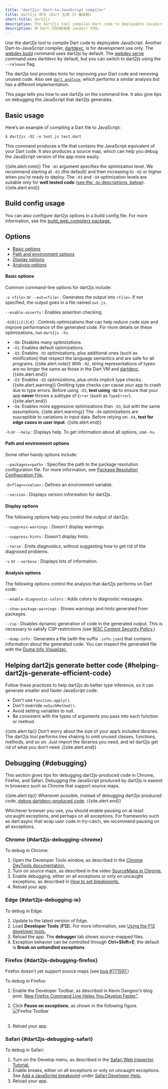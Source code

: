```yaml
---
title: "dart2js: Dart-to-JavaScript compiler"
title: dart2js 命令 (Dart 生成 JS 编译器)
short-title: dart2js
description: The dart2js tool compiles Dart code to deployable JavaScript.
description: 将 Dart 代码编译成 JavaScr 代码。
---
```


Use the _dart2js_ tool to compile Dart code to deployable JavaScript.
Another Dart-to-JavaScript compiler, [dartdevc][], is for development use only.
The [webdev build][] command uses dart2js by default.
The [webdev serve][] command uses dartdevc by default, but you can switch
to dart2js using the `--release` flag.

The dart2js tool provides hints for improving your Dart code and removing
unused code.
Also see [`dart analyze`](/tools/dart-analyze),
which performs a similar analysis but has a different implementation.

This page tells you how to use dart2js on the command line. It also give tips
on debugging the JavaScript that dart2js generates.

## Basic usage

Here’s an example of compiling a Dart file to JavaScript:

```terminal
$ dart2js -O2 -o test.js test.dart
```

This command produces a file that contains the JavaScript equivalent of your
Dart code. It also produces a source map, which can help you debug the
JavaScript version of the app more easily.

{{site.alert.note}}
  The <code>-O<em>n</em></code> argument specifies the optimization level.
  We recommend starting at `-O1` (the default) and then increasing to `-O2` or
  higher when you're ready to deploy.
  The `-O3` and `-O4` optimization levels are suitable only for
  **well tested code** ([see the <code>-O<em>n</em></code> descriptions,
  below](#basic-options)).
{{site.alert.end}}


## Build config usage

You can also configure dart2js options in a build config file.
For more information,
see the [build_web_compilers package.][build_web_compilers]

## Options

* [Basic options](#basic-options)
* [Path and environment options](#path-and-environment-options)
* [Display options](#display-options)
* [Analysis options](#analysis-options)

#### Basic options

Common command-line options for dart2js include:

`-o <file>` or `--out=<file>`
: Generates the output into `<file>`. If not specified,
  the output goes in a file named `out.js`.

`--enable-asserts`
: Enables assertion checking.

`-O{0|1|2|3|4}`
: Controls optimizations that can help reduce code size and
  improve performance of the generated code.
  For more details on these optimizations, run `dart2js -hv`.

  * `-O0`: Disables many optimizations.
  * `-O1`: Enables default optimizations.
  * `-O2`: Enables `-O1` optimizations, plus additional ones
    (such as minification) that respect the language semantics and
    are safe for all programs.
    {{site.alert.note}}
      With `-O2`, string representations of types are no longer the same as
      those in the Dart VM and [dartdevc][].
    {{site.alert.end}}
  * `-O3`: Enables `-O2` optimizations, plus omits implicit type checks.
    {{site.alert.warning}}
      Omitting type checks can cause your app to crash due to type errors.
      Before using `-O3`, **test using `-O2`** to ensure that your app
      **never** throws a subtype of `Error` (such as `TypeError`).
    {{site.alert.end}}
  * `-O4`: Enables more aggressive optimizations than `-O3`,
    but with the same assumptions.
    {{site.alert.warning}}
      The `-O4` optimizations are susceptible to variations in input data.
      Before relying on `-O4`, **test for edge cases in user input**.
    {{site.alert.end}}

`-h` or `--help`
: Displays help. To get information about all options, use `-hv`.


#### Path and environment options

Some other handy options include:

`--packages=<path>`
: Specifies the path to the package resolution configuration file.
  For more information, see
  [Package Resolution Configuration File.](https://github.com/lrhn/dep-pkgspec/blob/master/DEP-pkgspec.md)

`-D<flag>=<value>`
: Defines an environment variable.

`--version`
: Displays version information for dart2js.


#### Display options

The following options help you control the output of dart2js:

`--suppress-warnings`
: Doesn't display warnings.

`--suppress-hints`
: Doesn't display hints.

`--terse`
: Emits diagnostics, without suggesting how to get rid of the diagnosed problems.

`-v` or `--verbose`
: Displays lots of information.


#### Analysis options

The following options control the analysis that dart2js performs on Dart code:

`--enable-diagnostic-colors`
: Adds colors to diagnostic messages.

`--show-package-warnings`
: Shows warnings and hints generated from packages.

`--csp`
: Disables dynamic generation of code in the generated output.
  This is necessary to satisfy CSP restrictions
  (see [W3C Content Security Policy.](https://www.w3.org/TR/CSP/))

`--dump-info`
: Generates a file (with the suffix `.info.json`)
  that contains information about the generated code.
  You can inspect the generated file with the
  [Dump Info Visualizer.](https://github.com/dart-lang/dump-info-visualizer)


## Helping dart2js generate better code {#helping-dart2js-generate-efficient-code}

Follow these practices to help dart2js do better type inference, so it can generate smaller and faster JavaScript code:

* Don't use `Function.apply()`.
* Don't override `noSuchMethod()`.
* Avoid setting variables to null.
* Be consistent with the types of arguments you pass into each function or
  method.

{{site.alert.tip}}
  Don’t worry about the size of your app’s included libraries. The dart2js tool
  performs tree shaking to omit unused classes, functions, methods, and so on.
  Just import the libraries you need, and let dart2js get rid of what you don’t
  need.
{{site.alert.end}}


## Debugging {#debugging}

This section gives tips for debugging dart2js-produced code in Chrome, Firefox,
and Safari. Debugging the JavaScript produced by dart2js is easiest in
browsers such as Chrome that support source maps.

{{site.alert.tip}}
  Whenever possible, instead of debugging dart2js-produced code,
  [debug dartdevc-produced code][debugging web apps].
{{site.alert.end}}

Whichever browser you use, you should enable pausing on at least
uncaught exceptions, and perhaps on all exceptions. For frameworks such
as dart:async that wrap user code in try-catch, we
recommend pausing on all exceptions.

[debugging web apps]: /web/debugging


### Chrome {#dart2js-debugging-chrome}

To debug in Chrome:

1. Open the Developer Tools window, as described in the
   [Chrome DevTools documentation.](https://developer.chrome.com/docs/devtools/)
2. Turn on source maps, as described in the video
   [SourceMaps in Chrome.](https://bit.ly/YugIUY)
3. Enable debugging, either on all exceptions or only on uncaught exceptions,
   as described in
   [How to set breakpoints.](https://developer.chrome.com/docs/devtools/javascript/breakpoints/)
4. Reload your app.

### Edge {#dart2js-debugging-ie}

To debug in Edge:

1. Update to the latest version of Edge. 
2. Load **Developer Tools** (**F12**). For more information, see
   [Using the F12 developer tools.](https://docs.microsoft.com/en-us/microsoft-edge/devtools-guide)
3. Reload the app. The **debugger** tab shows source-mapped files.
4. Exception behavior can be controlled through **Ctrl+Shift+E**;
   the default is **Break on unhandled exceptions**.

### Firefox {#dart2js-debugging-firefox}

Firefox doesn’t yet support source maps (see [bug #771597.](https://bugzilla.mozilla.org/show_bug.cgi?id=771597))

To debug in Firefox:

1. Enable the Developer Toolbar, as described in Kevin Dangoor’s blog post,
   <a href="https://hacks.mozilla.org/2012/08/new-firefox-command-line-helps-you-develop-faster/">New Firefox Command Line Helps You Develop
   Faster"</a>.

2. Click <strong>Pause on exceptions</strong>, as shown in the
   following figure.
   <img src="/assets/img/ff-debug.png" alt="Firefox Toolbar"><br /><br />
3. Reload your app.


### Safari {#dart2js-debugging-safari}

To debug in Safari:

1. Turn on the Develop menu, as described in the [Safari Web Inspector Tutorial.](https://developer.apple.com/library/archive/documentation/NetworkingInternetWeb/Conceptual/Web_Inspector_Tutorial/EnableWebInspector/EnableWebInspector.html)
2. Enable breaks, either on all exceptions or only on uncaught exceptions.
   See [Add a JavaScript breakpoint](https://support.apple.com/en-ca/guide/safari-developer/add-a-javascript-breakpoint-dev5e4caf347/mac) under [Safari Developer Help.](https://support.apple.com/en-ca/guide/safari-developer/welcome/mac)
3. Reload your app.

[build_runner]: /tools/build_runner
[build_web_compilers]: {{site.pub-pkg}}/build_web_compilers
[config]: /tools/build_runner#config
[dartdevc]: /tools/dartdevc
[webdev]: /tools/webdev
[webdev build]: /tools/webdev#build
[webdev serve]: /tools/webdev#serve
